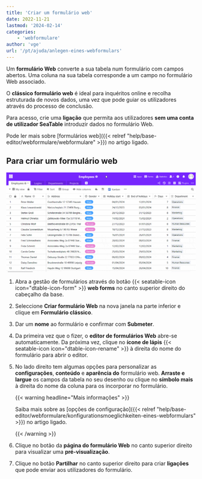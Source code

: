 ```yaml
---
title: 'Criar um formulário web'
date: 2022-11-21
lastmod: '2024-02-14'
categories:
    - 'webformulare'
author: 'vge'
url: '/pt/ajuda/anlegen-eines-webformulars'
---
```


Um **formulário Web** converte a sua tabela num formulário com campos abertos. Uma coluna na sua tabela corresponde a um campo no formulário Web associado.

O **clássico formulário web** é ideal para inquéritos online e recolha estruturada de novos dados, uma vez que pode guiar os utilizadores através do processo de conclusão.

Para acesso, crie uma **ligação** que permita aos utilizadores **sem uma conta de utilizador SeaTable** introduzir dados no formulário Web.

Pode ler mais sobre [formulários web]({{< relref "help/base-editor/webformulare/webformulare" >}}) no artigo ligado.

## Para criar um formulário web

![Criar um novo formulário Web](images/Create-a-web-form.gif)

1. Abra a gestão de formulários através do botão {{< seatable-icon icon="dtable-icon-form" >}} **web forms** no canto superior direito do cabeçalho da base.
2. Seleccione **Criar formulário Web** na nova janela na parte inferior e clique em **Formulário clássico**.
3. Dar um **nome** ao formulário e confirmar com **Submeter**.
4. Da primeira vez que o fizer, o **editor de formulários Web** abre-se automaticamente. Da próxima vez, clique no **ícone de lápis** {{< seatable-icon icon="dtable-icon-rename" >}} à direita do nome do formulário para abrir o editor.
5. No lado direito tem algumas opções para personalizar as **configurações**, **conteúdo** e **aparência do** formulário web. **Arraste e largue** os campos da tabela no seu desenho ou clique no **símbolo mais** à direita do nome da coluna para os incorporar no formulário.

    {{< warning  headline="Mais informações" >}}

    Saiba mais sobre as [opções de configuração]({{< relref "help/base-editor/webformulare/konfigurationsmoeglichkeiten-eines-webformulars" >}}) no artigo ligado.

    {{< /warning >}}

6. Clique no botão da **página do formulário Web** no canto superior direito para visualizar uma **pré-visualização**.
7. Clique no botão **Partilhar** no canto superior direito para criar **ligações** que pode enviar aos utilizadores do formulário.
